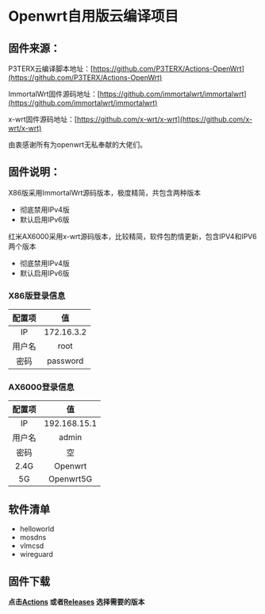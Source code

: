 # Openwrt自用版云编译项目

## 固件来源：

P3TERX云编译脚本地址：[https://github.com/P3TERX/Actions-OpenWrt](https://github.com/P3TERX/Actions-OpenWrt)

ImmortalWrt固件源码地址：[https://github.com/immortalwrt/immortalwrt](https://github.com/immortalwrt/immortalwrt)

x-wrt固件源码地址：[https://github.com/x-wrt/x-wrt](https://github.com/x-wrt/x-wrt)

由衷感谢所有为openwrt无私奉献的大佬们。

## 固件说明：

X86版采用ImmortalWrt源码版本，极度精简，共包含两种版本

* 彻底禁用IPv4版
* 默认启用IPv6版

红米AX6000采用x-wrt源码版本，比较精简，软件包酌情更新，包含IPV4和IPV6两个版本

* 彻底禁用IPv4版
* 默认启用IPv6版



### **X86版登录信息**

| 配置项 |     值     |
| :----: | :--------: |
|   IP   | 172.16.3.2 |
| 用户名 |    root    |
|  密码  |  password  |



### **AX6000登录信息**

| 配置项 |      值      |
| :----: | :----------: |
|   IP   | 192.168.15.1 |
| 用户名 |    admin     |
|  密码  |      空      |
|  2.4G  |   Openwrt    |
|   5G   |  Openwrt5G   |



## 软件清单

* helloworld
* mosdns
* vlmcsd
* wireguard



## 固件下载

**点击[Actions](https://github.com/JAM2199562/myopdiy/actions) 或者[Releases](https://github.com/JAM2199562/myopdiy/releases) 选择需要的版本**
